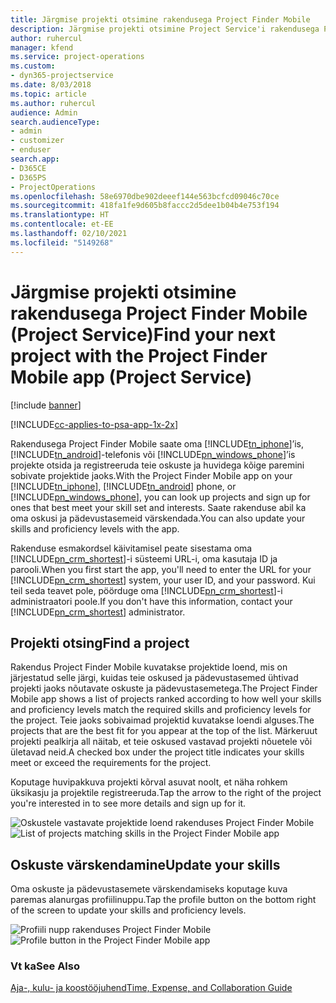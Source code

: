 ```yaml
---
title: Järgmise projekti otsimine rakendusega Project Finder Mobile
description: Järgmise projekti otsimine Project Service'i rakendusega Project Finder Mobile
author: ruhercul
manager: kfend
ms.service: project-operations
ms.custom:
- dyn365-projectservice
ms.date: 8/03/2018
ms.topic: article
ms.author: ruhercul
audience: Admin
search.audienceType:
- admin
- customizer
- enduser
search.app:
- D365CE
- D365PS
- ProjectOperations
ms.openlocfilehash: 58e6970dbe902deeef144e563bcfcd09046c70ce
ms.sourcegitcommit: 418fa1fe9d605b8faccc2d5dee1b04b4e753f194
ms.translationtype: HT
ms.contentlocale: et-EE
ms.lasthandoff: 02/10/2021
ms.locfileid: "5149268"
---
```

# <a name="find-your-next-project-with-the-project-finder-mobile-app-project-service"></a><span data-ttu-id="916ff-103">Järgmise projekti otsimine rakendusega Project Finder Mobile (Project Service)</span><span class="sxs-lookup"><span data-stu-id="916ff-103">Find your next project with the Project Finder Mobile app (Project Service)</span></span>

[!include [banner](../includes/psa-now-project-operations.md)]

[!INCLUDE[cc-applies-to-psa-app-1x-2x](../includes/cc-applies-to-psa-app-1x-2x.md)]

<span data-ttu-id="916ff-104">Rakendusega Project Finder Mobile saate oma [!INCLUDE[tn_iphone](../includes/tn-iphone.md)]’is, [!INCLUDE[tn_android](../includes/tn-android.md)]-telefonis või [!INCLUDE[pn_windows_phone](../includes/pn-windows-phone.md)]’is projekte otsida ja registreeruda teie oskuste ja huvidega kõige paremini sobivate projektide jaoks.</span><span class="sxs-lookup"><span data-stu-id="916ff-104">With the Project Finder Mobile app on your [!INCLUDE[tn_iphone](../includes/tn-iphone.md)], [!INCLUDE[tn_android](../includes/tn-android.md)] phone, or [!INCLUDE[pn_windows_phone](../includes/pn-windows-phone.md)], you can look up projects and sign up for ones that best meet your skill set and interests.</span></span> <span data-ttu-id="916ff-105">Saate rakenduse abil ka oma oskusi ja pädevustasemeid värskendada.</span><span class="sxs-lookup"><span data-stu-id="916ff-105">You can also update your skills and proficiency levels with the app.</span></span>  
  
 <span data-ttu-id="916ff-106">Rakenduse esmakordsel käivitamisel peate sisestama oma [!INCLUDE[pn_crm_shortest](../includes/pn-crm-shortest.md)]-i süsteemi URL-i, oma kasutaja ID ja parooli.</span><span class="sxs-lookup"><span data-stu-id="916ff-106">When you first start the app, you'll need to enter the URL for your [!INCLUDE[pn_crm_shortest](../includes/pn-crm-shortest.md)] system, your user ID, and your password.</span></span> <span data-ttu-id="916ff-107">Kui teil seda teavet pole, pöörduge oma [!INCLUDE[pn_crm_shortest](../includes/pn-crm-shortest.md)]-i administraatori poole.</span><span class="sxs-lookup"><span data-stu-id="916ff-107">If you don't have this information,  contact your [!INCLUDE[pn_crm_shortest](../includes/pn-crm-shortest.md)] administrator.</span></span>  
  
## <a name="find-a-project"></a><span data-ttu-id="916ff-108">Projekti otsing</span><span class="sxs-lookup"><span data-stu-id="916ff-108">Find a project</span></span>  
 <span data-ttu-id="916ff-109">Rakendus Project Finder Mobile kuvatakse projektide loend, mis on järjestatud selle järgi, kuidas teie oskused ja pädevustasemed ühtivad projekti jaoks nõutavate oskuste ja pädevustasemetega.</span><span class="sxs-lookup"><span data-stu-id="916ff-109">The Project Finder Mobile app shows a list of projects ranked according to how well your skills and proficiency levels match the required skills and proficiency levels for the project.</span></span> <span data-ttu-id="916ff-110">Teie jaoks sobivaimad projektid kuvatakse loendi alguses.</span><span class="sxs-lookup"><span data-stu-id="916ff-110">The projects that are the best fit for you appear at the top of the list.</span></span> <span data-ttu-id="916ff-111">Märkeruut projekti pealkirja all näitab, et teie oskused vastavad projekti nõuetele või ületavad neid.</span><span class="sxs-lookup"><span data-stu-id="916ff-111">A checked box under the project title indicates your skills meet or exceed the requirements for the project.</span></span>  
  
 <span data-ttu-id="916ff-112">Koputage huvipakkuva projekti kõrval asuvat noolt, et näha rohkem üksikasju ja projektile registreeruda.</span><span class="sxs-lookup"><span data-stu-id="916ff-112">Tap the arrow to the right of the project you're interested in to see more details and sign up for it.</span></span>  
  
 <span data-ttu-id="916ff-113">![Oskustele vastavate projektide loend rakenduses Project Finder Mobile](../psa/media/project-service-project-finder-list.png "Oskustele vastavate projektide loend rakenduses Project Finder Mobile")</span><span class="sxs-lookup"><span data-stu-id="916ff-113">![List of projects matching skills in the Project Finder Mobile app](../psa/media/project-service-project-finder-list.png "List of projects matching skills in the Project Finder Mobile app")</span></span>  
  
## <a name="update-your-skills"></a><span data-ttu-id="916ff-114">Oskuste värskendamine</span><span class="sxs-lookup"><span data-stu-id="916ff-114">Update your skills</span></span>  
 <span data-ttu-id="916ff-115">Oma oskuste ja pädevustasemete värskendamiseks koputage kuva paremas alanurgas profiilinuppu.</span><span class="sxs-lookup"><span data-stu-id="916ff-115">Tap the profile button on the bottom right of the screen to update your skills and proficiency levels.</span></span>  
  
 <span data-ttu-id="916ff-116">![Profiili nupp rakenduses Project Finder Mobile](../psa/media/project-service-project-finder-profile.png "Profiili nupp rakenduses Project Finder Mobile")</span><span class="sxs-lookup"><span data-stu-id="916ff-116">![Profile button in the Project Finder Mobile app](../psa/media/project-service-project-finder-profile.png "Profile button in the Project Finder Mobile app")</span></span>  
  
### <a name="see-also"></a><span data-ttu-id="916ff-117">Vt ka</span><span class="sxs-lookup"><span data-stu-id="916ff-117">See Also</span></span>  
 [<span data-ttu-id="916ff-118">Aja-, kulu- ja koostööjuhend</span><span class="sxs-lookup"><span data-stu-id="916ff-118">Time, Expense, and Collaboration Guide</span></span>](../psa/time-expense-collaboration-guide.md)
